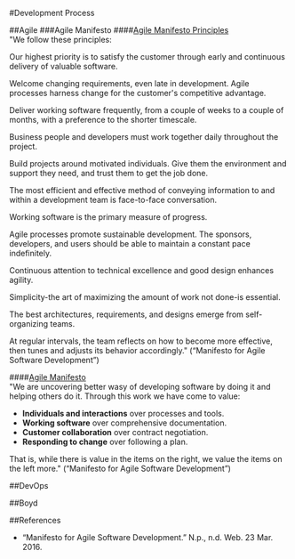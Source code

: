 #Development Process

##Agile
###Agile Manifesto
####[Agile Manifesto Principles](http://agilemanifesto.org/principles.html)  
"We follow these principles:

Our highest priority is to satisfy the customer
through early and continuous delivery
of valuable software.

Welcome changing requirements, even late in
development. Agile processes harness change for
the customer's competitive advantage.

Deliver working software frequently, from a
couple of weeks to a couple of months, with a
preference to the shorter timescale.

Business people and developers must work
together daily throughout the project.

Build projects around motivated individuals.
Give them the environment and support they need,
and trust them to get the job done.

The most efficient and effective method of
conveying information to and within a development
team is face-to-face conversation.

Working software is the primary measure of progress.

Agile processes promote sustainable development.
The sponsors, developers, and users should be able
to maintain a constant pace indefinitely.

Continuous attention to technical excellence
and good design enhances agility.

Simplicity-the art of maximizing the amount
of work not done-is essential.

The best architectures, requirements, and designs
emerge from self-organizing teams.

At regular intervals, the team reflects on how
to become more effective, then tunes and adjusts
its behavior accordingly." (“Manifesto for Agile Software Development”)

####[Agile Manifesto](http://agilemanifesto.org/)  
"We are uncovering better wasy of developing software by doing it and helping others do it. Through this work we have come to value:
- **Individuals and interactions** over processes and tools.
- **Working software** over comprehensive documentation.
- **Customer collaboration** over contract negotiation.
- **Responding to change** over following a plan.

That is, while there is value in the items on the right, we value the items on the left more." (“Manifesto for Agile Software Development”)

##DevOps

##Boyd

##References
- “Manifesto for Agile Software Development.” N.p., n.d. Web. 23 Mar. 2016.
